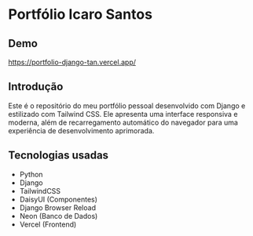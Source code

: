 # Portfólio Icaro Santos



## Demo

https://portfolio-django-tan.vercel.app/

## Introdução

Este é o repositório do meu portfólio pessoal desenvolvido com Django e estilizado com Tailwind CSS. Ele apresenta uma interface responsiva e moderna, além de recarregamento automático do navegador para uma experiência de desenvolvimento aprimorada.

## Tecnologias usadas 
- Python 
- Django 
- TailwindCSS
- DaisyUI (Componentes)
- Django Browser Reload
- Neon (Banco de Dados) 
- Vercel (Frontend)